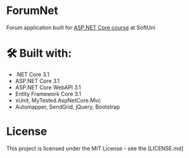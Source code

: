 # ForumNet
<p>Forum application built for <a href="https://softuni.bg/trainings/2796/asp-net-core-february-2020">ASP.NET Core course</a> at SoftUni</p>

# 🛠 Built with:
* .NET Core 3.1
* ASP.NET Core 3.1
* ASP.NET Core WebAPI 3.1
* Entity Framework Core 3.1
* xUnit, MyTested.AspNetCore.Mvc
* Automapper, SendGrid, jQuery, Bootstrap

# License

This project is licensed under the MIT License - see the [LICENSE.md]
